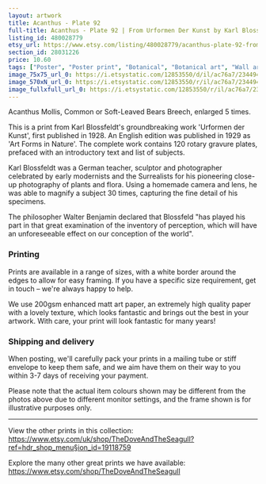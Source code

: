 ```yaml
---
layout: artwork
title: Acanthus - Plate 92 
full-title: Acanthus - Plate 92 | From Urformen Der Kunst by Karl Blossfeldt | Vintage botanical photographic print
listing_id: 480028779
etsy_url: https://www.etsy.com/listing/480028779/acanthus-plate-92-from-urformen-der?utm_source=ds&utm_medium=api&utm_campaign=api
section_id: 28031226
price: 10.60
tags: ["Poster", "Poster print", "Botanical", "Botanical art", "Wall art", "Botanical poster", "Photograph", "Vintage", "Black and white", "Sepia", "Minimal", "Fern", "High quality print"]
image_75x75_url_0: https://i.etsystatic.com/12853550/d/il/ac76a7/2344941841/il_75x75.2344941841_hlll.jpg?version=0
image_570xN_url_0: https://i.etsystatic.com/12853550/r/il/ac76a7/2344941841/il_570xN.2344941841_hlll.jpg
image_fullxfull_url_0: https://i.etsystatic.com/12853550/r/il/ac76a7/2344941841/il_fullxfull.2344941841_hlll.jpg
---
```

Acanthus Mollis, Common or Soft-Leaved Bears Breech, enlarged 5 times.

This is a print from Karl Blossfeldt&#39;s groundbreaking work &#39;Urformen der Kunst&#39;, first published in 1928. An English edition was published in 1929 as &#39;Art Forms in Nature&#39;. The complete work contains 120 rotary gravure plates, prefaced with an introductory text and list of subjects.

Karl Blossfeldt was a German teacher, sculptor and photographer celebrated by early modernists and the Surrealists for his pioneering close-up photography of plants and flora. Using a homemade camera and lens, he was able to magnify a subject 30 times, capturing the fine detail of his specimens.

The philosopher Walter Benjamin declared that Blossfeld &quot;has played his part in that great examination of the inventory of perception, which will have an unforeseeable effect on our conception of the world&quot;. 

### Printing

Prints are available in a range of sizes, with a white border around the edges to allow for easy framing. If you have a specific size requirement, get in touch – we&#39;re always happy to help.

We use 200gsm enhanced matt art paper, an extremely high quality paper with a lovely texture, which looks fantastic and brings out the best in your artwork. With care, your print will look fantastic for many years!

### Shipping and delivery

When posting, we&#39;ll carefully pack your prints in a mailing tube or stiff envelope to keep them safe, and we aim have them on their way to you within 3-7 days of receiving your payment.

Please note that the actual item colours shown may be different from the photos above due to different monitor settings, and the frame shown is for illustrative purposes only.

---

View the other prints in this collection: https://www.etsy.com/uk/shop/TheDoveAndTheSeagull?ref=hdr_shop_menu§ion_id=19118759

Explore the many other great prints we have available: https://www.etsy.com/shop/TheDoveAndTheSeagull
